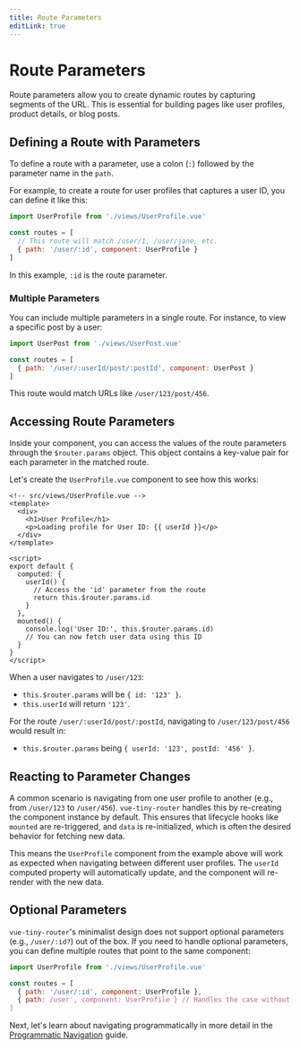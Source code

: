 ```yaml
---
title: Route Parameters
editLink: true
---
```


# Route Parameters

Route parameters allow you to create dynamic routes by capturing segments of the URL. This is essential for building pages like user profiles, product details, or blog posts.

## Defining a Route with Parameters

To define a route with a parameter, use a colon (`:`) followed by the parameter name in the `path`.

For example, to create a route for user profiles that captures a user ID, you can define it like this:

```js
import UserProfile from './views/UserProfile.vue'

const routes = [
  // This route will match /user/1, /user/jane, etc.
  { path: '/user/:id', component: UserProfile }
]
```

In this example, `:id` is the route parameter.

### Multiple Parameters

You can include multiple parameters in a single route. For instance, to view a specific post by a user:

```js
import UserPost from './views/UserPost.vue'

const routes = [
  { path: '/user/:userId/post/:postId', component: UserPost }
]
```

This route would match URLs like `/user/123/post/456`.

## Accessing Route Parameters

Inside your component, you can access the values of the route parameters through the `$router.params` object. This object contains a key-value pair for each parameter in the matched route.

Let's create the `UserProfile.vue` component to see how this works:

```vue
<!-- src/views/UserProfile.vue -->
<template>
  <div>
    <h1>User Profile</h1>
    <p>Loading profile for User ID: {{ userId }}</p>
  </div>
</template>

<script>
export default {
  computed: {
    userId() {
      // Access the 'id' parameter from the route
      return this.$router.params.id
    }
  },
  mounted() {
    console.log('User ID:', this.$router.params.id)
    // You can now fetch user data using this ID
  }
}
</script>
```

When a user navigates to `/user/123`:
- `this.$router.params` will be `{ id: '123' }`.
- `this.userId` will return `'123'`.

For the route `/user/:userId/post/:postId`, navigating to `/user/123/post/456` would result in:
- `this.$router.params` being `{ userId: '123', postId: '456' }`.

## Reacting to Parameter Changes

A common scenario is navigating from one user profile to another (e.g., from `/user/123` to `/user/456`). `vue-tiny-router` handles this by re-creating the component instance by default. This ensures that lifecycle hooks like `mounted` are re-triggered, and `data` is re-initialized, which is often the desired behavior for fetching new data.

This means the `UserProfile` component from the example above will work as expected when navigating between different user profiles. The `userId` computed property will automatically update, and the component will re-render with the new data.

## Optional Parameters

`vue-tiny-router`'s minimalist design does not support optional parameters (e.g., `/user/:id?`) out of the box. If you need to handle optional parameters, you can define multiple routes that point to the same component:

```js
import UserProfile from './views/UserProfile.vue'

const routes = [
  { path: '/user/:id', component: UserProfile },
  { path: /user', component: UserProfile } // Handles the case without an ID
]
```

Next, let's learn about navigating programmatically in more detail in the [Programmatic Navigation](./programmatic-navigation.md) guide. 